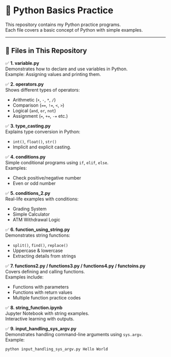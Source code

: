 # 🐍 Python Basics Practice

This repository contains my Python practice programs.  
Each file covers a basic concept of Python with simple examples.

---

## 📂 Files in This Repository

✅ **1. variable.py**  
Demonstrates how to declare and use variables in Python.  
Example: Assigning values and printing them.  

✅ **2. operators.py**  
Shows different types of operators:  
- Arithmetic (`+`, `-`, `*`, `/`)  
- Comparison (`==`, `!=`, `<`, `>`)  
- Logical (`and`, `or`, `not`)  
- Assignment (`=`, `+=`, `-=` etc.)  

✅ **3. type_casting.py**  
Explains type conversion in Python:  
- `int()`, `float()`, `str()`  
- Implicit and explicit casting.  

✅ **4. conditions.py**  
Simple conditional programs using `if`, `elif`, `else`.  
Examples:  
- Check positive/negative number  
- Even or odd number  

✅ **5. conditions_2.py**  
Real-life examples with conditions:  
- Grading System  
- Simple Calculator  
- ATM Withdrawal Logic  

✅ **6. function_using_string.py**  
Demonstrates string functions:  
- `split()`, `find()`, `replace()`  
- Uppercase & lowercase  
- Extracting details from strings  

✅ **7. functions2.py / functions3.py / functions4.py / functoins.py**  
Covers defining and calling functions.  
Examples include:  
- Functions with parameters  
- Functions with return values  
- Multiple function practice codes  

✅ **8. string_function.ipynb**  
Jupyter Notebook with string examples.  
Interactive learning with outputs.  

✅ **9. input_handling_sys_argv.py**  
Demonstrates handling command-line arguments using `sys.argv`.  
Example:  
```bash
python input_handling_sys_argv.py Hello World
